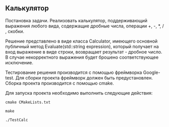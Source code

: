 ## Калькулятор

Постановка задачи. Реализовать калькулятор, поддерживающий выражения любого вида, содержащие дробные числа, операции +, -, *, / , скобки.

Решение представлено в виде класса Calculator, имеющего основной публичный метод Evaluate(std::string expression), который получает на вход выражение в виде строки, возвращает результат - дробное число.
В случае некорректного выражения будет брошено соответствующее исключение.

Тестирование решения производится с помощью фреймворка Google-test.
Для сборки проекта фреймворк должен быть предустановлен.
Сборка проекта производится с помощью cmake.

Для запуска проекта необходимо выполнить следующие действия:

`cmake CMakeLists.txt`

`make`

`./TestCalc`
